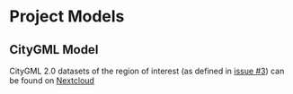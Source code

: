 # Project Models

## CityGML Model
CityGML 2.0 datasets of the region of interest (as defined in [issue #3](https://github.com/VCityTeam/UD_ReAgent_ABM/issues/3)) can be found on [Nextcloud](https://partage.liris.cnrs.fr/index.php/f/667073694)
